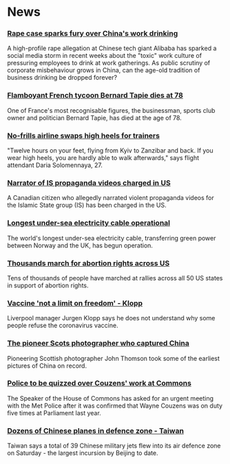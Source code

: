 # News
### [Rape case sparks fury over China's work drinking](https://www.bbc.com/news/world-asia-china-58313387)
A high-profile rape allegation at Chinese tech giant Alibaba has sparked a social media storm in recent weeks about the "toxic" work culture of pressuring employees to drink at work gatherings. As public scrutiny of corporate misbehaviour grows in China, can the age-old tradition of business drinking be dropped forever? 
### [Flamboyant French tycoon Bernard Tapie dies at 78](https://www.bbc.com/news/world-europe-58780254)
One of France's most recognisable figures, the businessman, sports club owner and politician Bernard Tapie, has died at the age of 78.
### [No-frills airline swaps high heels for trainers](https://www.bbc.com/news/world-europe-58755872)
"Twelve hours on your feet, flying from Kyiv to Zanzibar and back. If you wear high heels, you are hardly able to walk afterwards," says flight attendant Daria Solomennaya, 27.
### [Narrator of IS propaganda videos charged in US](https://www.bbc.com/news/world-us-canada-58777274)
A Canadian citizen who allegedly narrated violent propaganda videos for the Islamic State group (IS) has been charged in the US. 
### [Longest under-sea electricity cable operational](https://www.bbc.com/news/uk-england-tyne-58772572)
The world's longest under-sea electricity cable, transferring green power between Norway and the UK, has begun operation.
### [Thousands march for abortion rights across US](https://www.bbc.com/news/world-us-canada-58774262)
Tens of thousands of people have marched at rallies across all 50 US states in support of abortion rights. 
### [Vaccine 'not a limit on freedom' - Klopp](https://www.bbc.com/sport/football/58775881)
Liverpool manager Jurgen Klopp says he does not understand why some people refuse the coronavirus vaccine.
### [The pioneer Scots photographer who captured China](https://www.bbc.com/news/uk-scotland-58733514)
Pioneering Scottish photographer John Thomson took some of the earliest pictures of China on record.
### [Police to be quizzed over Couzens' work at Commons](https://www.bbc.com/news/uk-58777685)
The Speaker of the House of Commons has asked for an urgent meeting with the Met Police after it was confirmed that Wayne Couzens was on duty five times at Parliament last year.
### [Dozens of Chinese planes in defence zone - Taiwan](https://www.bbc.com/news/world-asia-58771369)
Taiwan says a total of 39 Chinese military jets flew into its air defence zone on Saturday - the largest incursion by Beijing to date. 
